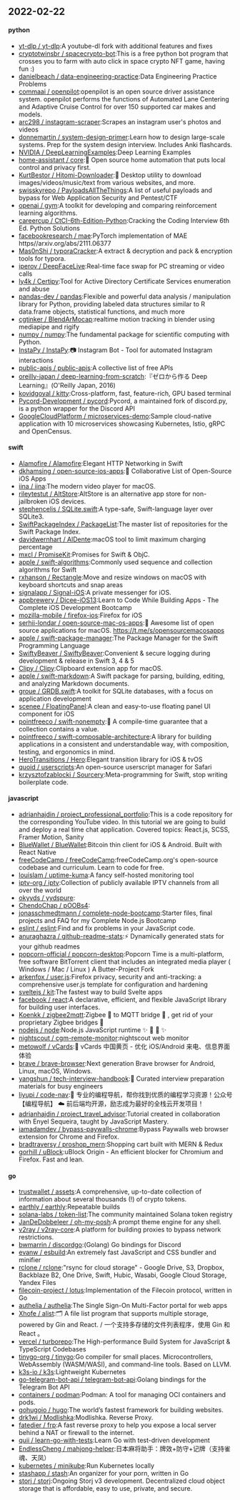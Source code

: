 ## 2022-02-22

#### python
* [yt-dlp / yt-dlp](https://github.com/yt-dlp/yt-dlp):A youtube-dl fork with additional features and fixes
* [cryptotwinsbr / spacecrypto-bot](https://github.com/cryptotwinsbr/spacecrypto-bot):This is a free python bot program that crosses you to farm with auto click in space crypto NFT game, having fun :)
* [danielbeach / data-engineering-practice](https://github.com/danielbeach/data-engineering-practice):Data Engineering Practice Problems
* [commaai / openpilot](https://github.com/commaai/openpilot):openpilot is an open source driver assistance system. openpilot performs the functions of Automated Lane Centering and Adaptive Cruise Control for over 150 supported car makes and models.
* [arc298 / instagram-scraper](https://github.com/arc298/instagram-scraper):Scrapes an instagram user's photos and videos
* [donnemartin / system-design-primer](https://github.com/donnemartin/system-design-primer):Learn how to design large-scale systems. Prep for the system design interview. Includes Anki flashcards.
* [NVIDIA / DeepLearningExamples](https://github.com/NVIDIA/DeepLearningExamples):Deep Learning Examples
* [home-assistant / core](https://github.com/home-assistant/core):🏡
Open source home automation that puts local control and privacy first.
* [KurtBestor / Hitomi-Downloader](https://github.com/KurtBestor/Hitomi-Downloader):🍰
Desktop utility to download images/videos/music/text from various websites, and more.
* [swisskyrepo / PayloadsAllTheThings](https://github.com/swisskyrepo/PayloadsAllTheThings):A list of useful payloads and bypass for Web Application Security and Pentest/CTF
* [openai / gym](https://github.com/openai/gym):A toolkit for developing and comparing reinforcement learning algorithms.
* [careercup / CtCI-6th-Edition-Python](https://github.com/careercup/CtCI-6th-Edition-Python):Cracking the Coding Interview 6th Ed. Python Solutions
* [facebookresearch / mae](https://github.com/facebookresearch/mae):PyTorch implementation of MAE https//arxiv.org/abs/2111.06377
* [Mas0nShi / typoraCracker](https://github.com/Mas0nShi/typoraCracker):A extract & decryption and pack & encryption tools for typora.
* [iperov / DeepFaceLive](https://github.com/iperov/DeepFaceLive):Real-time face swap for PC streaming or video calls
* [ly4k / Certipy](https://github.com/ly4k/Certipy):Tool for Active Directory Certificate Services enumeration and abuse
* [pandas-dev / pandas](https://github.com/pandas-dev/pandas):Flexible and powerful data analysis / manipulation library for Python, providing labeled data structures similar to R data.frame objects, statistical functions, and much more
* [cgtinker / BlendArMocap](https://github.com/cgtinker/BlendArMocap):realtime motion tracking in blender using mediapipe and rigify
* [numpy / numpy](https://github.com/numpy/numpy):The fundamental package for scientific computing with Python.
* [InstaPy / InstaPy](https://github.com/InstaPy/InstaPy):📷
Instagram Bot - Tool for automated Instagram interactions
* [public-apis / public-apis](https://github.com/public-apis/public-apis):A collective list of free APIs
* [oreilly-japan / deep-learning-from-scratch](https://github.com/oreilly-japan/deep-learning-from-scratch):『ゼロから作る Deep Learning』(O'Reilly Japan, 2016)
* [kovidgoyal / kitty](https://github.com/kovidgoyal/kitty):Cross-platform, fast, feature-rich, GPU based terminal
* [Pycord-Development / pycord](https://github.com/Pycord-Development/pycord):Pycord, a maintained fork of discord.py, is a python wrapper for the Discord API
* [GoogleCloudPlatform / microservices-demo](https://github.com/GoogleCloudPlatform/microservices-demo):Sample cloud-native application with 10 microservices showcasing Kubernetes, Istio, gRPC and OpenCensus.

#### swift
* [Alamofire / Alamofire](https://github.com/Alamofire/Alamofire):Elegant HTTP Networking in Swift
* [dkhamsing / open-source-ios-apps](https://github.com/dkhamsing/open-source-ios-apps):📱
Collaborative List of Open-Source iOS Apps
* [iina / iina](https://github.com/iina/iina):The modern video player for macOS.
* [rileytestut / AltStore](https://github.com/rileytestut/AltStore):AltStore is an alternative app store for non-jailbroken iOS devices.
* [stephencelis / SQLite.swift](https://github.com/stephencelis/SQLite.swift):A type-safe, Swift-language layer over SQLite3.
* [SwiftPackageIndex / PackageList](https://github.com/SwiftPackageIndex/PackageList):The master list of repositories for the Swift Package Index.
* [davidwernhart / AlDente](https://github.com/davidwernhart/AlDente):macOS tool to limit maximum charging percentage
* [mxcl / PromiseKit](https://github.com/mxcl/PromiseKit):Promises for Swift & ObjC.
* [apple / swift-algorithms](https://github.com/apple/swift-algorithms):Commonly used sequence and collection algorithms for Swift
* [rxhanson / Rectangle](https://github.com/rxhanson/Rectangle):Move and resize windows on macOS with keyboard shortcuts and snap areas
* [signalapp / Signal-iOS](https://github.com/signalapp/Signal-iOS):A private messenger for iOS.
* [appbrewery / Dicee-iOS13](https://github.com/appbrewery/Dicee-iOS13):Learn to Code While Building Apps - The Complete iOS Development Bootcamp
* [mozilla-mobile / firefox-ios](https://github.com/mozilla-mobile/firefox-ios):Firefox for iOS
* [serhii-londar / open-source-mac-os-apps](https://github.com/serhii-londar/open-source-mac-os-apps):🚀
Awesome list of open source applications for macOS. https://t.me/s/opensourcemacosapps
* [apple / swift-package-manager](https://github.com/apple/swift-package-manager):The Package Manager for the Swift Programming Language
* [SwiftyBeaver / SwiftyBeaver](https://github.com/SwiftyBeaver/SwiftyBeaver):Convenient & secure logging during development & release in Swift 3, 4 & 5
* [Clipy / Clipy](https://github.com/Clipy/Clipy):Clipboard extension app for macOS.
* [apple / swift-markdown](https://github.com/apple/swift-markdown):A Swift package for parsing, building, editing, and analyzing Markdown documents.
* [groue / GRDB.swift](https://github.com/groue/GRDB.swift):A toolkit for SQLite databases, with a focus on application development
* [scenee / FloatingPanel](https://github.com/scenee/FloatingPanel):A clean and easy-to-use floating panel UI component for iOS
* [pointfreeco / swift-nonempty](https://github.com/pointfreeco/swift-nonempty):🎁
A compile-time guarantee that a collection contains a value.
* [pointfreeco / swift-composable-architecture](https://github.com/pointfreeco/swift-composable-architecture):A library for building applications in a consistent and understandable way, with composition, testing, and ergonomics in mind.
* [HeroTransitions / Hero](https://github.com/HeroTransitions/Hero):Elegant transition library for iOS & tvOS
* [quoid / userscripts](https://github.com/quoid/userscripts):An open-source userscript manager for Safari
* [krzysztofzablocki / Sourcery](https://github.com/krzysztofzablocki/Sourcery):Meta-programming for Swift, stop writing boilerplate code.

#### javascript
* [adrianhajdin / project_professional_portfolio](https://github.com/adrianhajdin/project_professional_portfolio):This is a code repository for the corresponding YouTube video. In this tutorial we are going to build and deploy a real time chat application. Covered topics: React.js, SCSS, Framer Motion, Sanity
* [BlueWallet / BlueWallet](https://github.com/BlueWallet/BlueWallet):Bitcoin thin client for iOS & Android. Built with React Native
* [freeCodeCamp / freeCodeCamp](https://github.com/freeCodeCamp/freeCodeCamp):freeCodeCamp.org's open-source codebase and curriculum. Learn to code for free.
* [louislam / uptime-kuma](https://github.com/louislam/uptime-kuma):A fancy self-hosted monitoring tool
* [iptv-org / iptv](https://github.com/iptv-org/iptv):Collection of publicly available IPTV channels from all over the world
* [okyyds / yydspure](https://github.com/okyyds/yydspure):
* [ChendoChap / pOOBs4](https://github.com/ChendoChap/pOOBs4):
* [jonasschmedtmann / complete-node-bootcamp](https://github.com/jonasschmedtmann/complete-node-bootcamp):Starter files, final projects and FAQ for my Complete Node.js Bootcamp
* [eslint / eslint](https://github.com/eslint/eslint):Find and fix problems in your JavaScript code.
* [anuraghazra / github-readme-stats](https://github.com/anuraghazra/github-readme-stats):⚡
Dynamically generated stats for your github readmes
* [popcorn-official / popcorn-desktop](https://github.com/popcorn-official/popcorn-desktop):Popcorn Time is a multi-platform, free software BitTorrent client that includes an integrated media player ( Windows / Mac / Linux ) A Butter-Project Fork
* [arkenfox / user.js](https://github.com/arkenfox/user.js):Firefox privacy, security and anti-tracking: a comprehensive user.js template for configuration and hardening
* [sveltejs / kit](https://github.com/sveltejs/kit):The fastest way to build Svelte apps
* [facebook / react](https://github.com/facebook/react):A declarative, efficient, and flexible JavaScript library for building user interfaces.
* [Koenkk / zigbee2mqtt](https://github.com/Koenkk/zigbee2mqtt):Zigbee
🐝
to MQTT bridge
🌉
, get rid of your proprietary Zigbee bridges
🔨
* [nodejs / node](https://github.com/nodejs/node):Node.js JavaScript runtime
✨
🐢
🚀
✨
* [nightscout / cgm-remote-monitor](https://github.com/nightscout/cgm-remote-monitor):nightscout web monitor
* [metowolf / vCards](https://github.com/metowolf/vCards):📡️
vCards 中国黄页 - 优化 iOS/Android 来电、信息界面体验
* [brave / brave-browser](https://github.com/brave/brave-browser):Next generation Brave browser for Android, Linux, macOS, Windows.
* [yangshun / tech-interview-handbook](https://github.com/yangshun/tech-interview-handbook):💯
Curated interview preparation materials for busy engineers
* [liyupi / code-nav](https://github.com/liyupi/code-nav):💎
专业的编程导航，帮你找到优质的编程学习资源！公众号【编程导航】
☁️
前后端均开源，励志成为最好的全栈云开发项目！
* [adrianhajdin / project_travel_advisor](https://github.com/adrianhajdin/project_travel_advisor):Tutorial created in collaboration with Enyel Sequeira, taught by JavaScript Mastery.
* [iamadamdev / bypass-paywalls-chrome](https://github.com/iamadamdev/bypass-paywalls-chrome):Bypass Paywalls web browser extension for Chrome and Firefox.
* [bradtraversy / proshop_mern](https://github.com/bradtraversy/proshop_mern):Shopping cart built with MERN & Redux
* [gorhill / uBlock](https://github.com/gorhill/uBlock):uBlock Origin - An efficient blocker for Chromium and Firefox. Fast and lean.

#### go
* [trustwallet / assets](https://github.com/trustwallet/assets):A comprehensive, up-to-date collection of information about several thousands (!) of crypto tokens.
* [earthly / earthly](https://github.com/earthly/earthly):Repeatable builds
* [solana-labs / token-list](https://github.com/solana-labs/token-list):The community maintained Solana token registry
* [JanDeDobbeleer / oh-my-posh](https://github.com/JanDeDobbeleer/oh-my-posh):A prompt theme engine for any shell.
* [v2ray / v2ray-core](https://github.com/v2ray/v2ray-core):A platform for building proxies to bypass network restrictions.
* [bwmarrin / discordgo](https://github.com/bwmarrin/discordgo):(Golang) Go bindings for Discord
* [evanw / esbuild](https://github.com/evanw/esbuild):An extremely fast JavaScript and CSS bundler and minifier
* [rclone / rclone](https://github.com/rclone/rclone):"rsync for cloud storage" - Google Drive, S3, Dropbox, Backblaze B2, One Drive, Swift, Hubic, Wasabi, Google Cloud Storage, Yandex Files
* [filecoin-project / lotus](https://github.com/filecoin-project/lotus):Implementation of the Filecoin protocol, written in Go
* [authelia / authelia](https://github.com/authelia/authelia):The Single Sign-On Multi-Factor portal for web apps
* [Xhofe / alist](https://github.com/Xhofe/alist):🗂️
A file list program that supports multiple storage, powered by Gin and React. / 一个支持多存储的文件列表程序，使用 Gin 和 React 。
* [vercel / turborepo](https://github.com/vercel/turborepo):The High-performance Build System for JavaScript & TypeScript Codebases
* [tinygo-org / tinygo](https://github.com/tinygo-org/tinygo):Go compiler for small places. Microcontrollers, WebAssembly (WASM/WASI), and command-line tools. Based on LLVM.
* [k3s-io / k3s](https://github.com/k3s-io/k3s):Lightweight Kubernetes
* [go-telegram-bot-api / telegram-bot-api](https://github.com/go-telegram-bot-api/telegram-bot-api):Golang bindings for the Telegram Bot API
* [containers / podman](https://github.com/containers/podman):Podman: A tool for managing OCI containers and pods.
* [gohugoio / hugo](https://github.com/gohugoio/hugo):The world’s fastest framework for building websites.
* [drk1wi / Modlishka](https://github.com/drk1wi/Modlishka):Modlishka. Reverse Proxy.
* [fatedier / frp](https://github.com/fatedier/frp):A fast reverse proxy to help you expose a local server behind a NAT or firewall to the internet.
* [quii / learn-go-with-tests](https://github.com/quii/learn-go-with-tests):Learn Go with test-driven development
* [EndlessCheng / mahjong-helper](https://github.com/EndlessCheng/mahjong-helper):日本麻将助手：牌效+防守+记牌（支持雀魂、天凤）
* [kubernetes / minikube](https://github.com/kubernetes/minikube):Run Kubernetes locally
* [stashapp / stash](https://github.com/stashapp/stash):An organizer for your porn, written in Go
* [storj / storj](https://github.com/storj/storj):Ongoing Storj v3 development. Decentralized cloud object storage that is affordable, easy to use, private, and secure.
